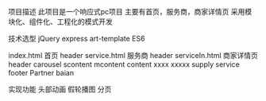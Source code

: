 项目描述
此项目是一个响应式pc项目
主要有首页，服务商，商家详情页
采用模块化、组件化、工程化的模式开发


技术选型  jQuery
         express
         art-template
         ES6

index.html  首页   header         service.html 服务商  header          serviceIn.html 商家详情页    header
                  carousel                            scontent                                    mcontent
                  content                              xxxx                                       xxxxx
                  supply
                  service
                  footer
                  Partner
                  baian

实现功能
                   头部动画
                   假轮播图
                   分页








